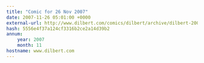 ```yaml
---
title: "Comic for 26 Nov 2007"
date: 2007-11-26 05:01:00 +0000
external-url: http://www.dilbert.com/comics/dilbert/archive/dilbert-20071126.html
hash: 5556e4f37a124cf3316b2ce2a14d39b2
annum:
    year: 2007
    month: 11
hostname: www.dilbert.com
---
```



